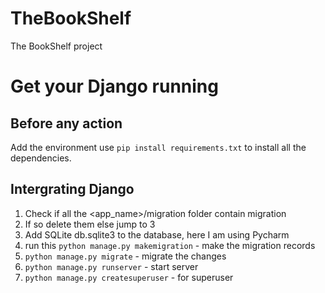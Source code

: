 # TheBookShelf
The BookShelf project

# Get your Django running

## Before any action
Add the environment 
use `pip install requirements.txt` to install all the dependencies.


## Intergrating Django
1. Check if all the <app_name>/migration folder contain migration
2. If so delete them else jump to 3
3. Add SQLite db.sqlite3 to the database, here I am using Pycharm
4. run this `python manage.py makemigration` - make the migration records
5. `python manage.py migrate` - migrate the changes
6. `python manage.py runserver` - start server
7. `python manage.py createsuperuser` - for superuser
